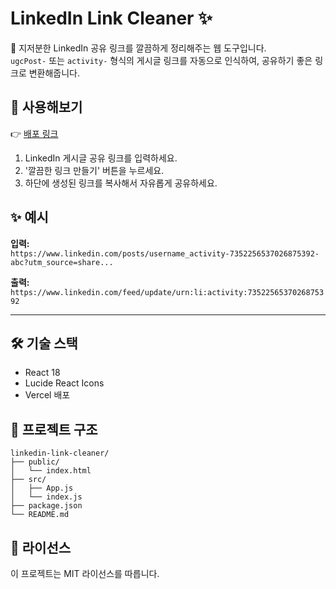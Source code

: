 # LinkedIn Link Cleaner ✨

🧹 지저분한 LinkedIn 공유 링크를 깔끔하게 정리해주는 웹 도구입니다.  
`ugcPost-` 또는 `activity-` 형식의 게시글 링크를 자동으로 인식하여, 공유하기 좋은 링크로 변환해줍니다.

## 🚀 사용해보기

👉 [배포 링크](https://linkedin-link-shortener.vercel.app)

1. LinkedIn 게시글 공유 링크를 입력하세요.
2. '깔끔한 링크 만들기' 버튼을 누르세요.
3. 하단에 생성된 링크를 복사해서 자유롭게 공유하세요.

## ✨ 예시

**입력:**  
`https://www.linkedin.com/posts/username_activity-7352256537026875392-abc?utm_source=share...`

**출력:**  
`https://www.linkedin.com/feed/update/urn:li:activity:7352256537026875392`

---

## 🛠 기술 스택

- React 18
- Lucide React Icons
- Vercel 배포

## 📂 프로젝트 구조

```
linkedin-link-cleaner/
├── public/
│   └── index.html
├── src/
│   ├── App.js
│   └── index.js
├── package.json
└── README.md
```

## 📄 라이선스

이 프로젝트는 MIT 라이선스를 따릅니다.
